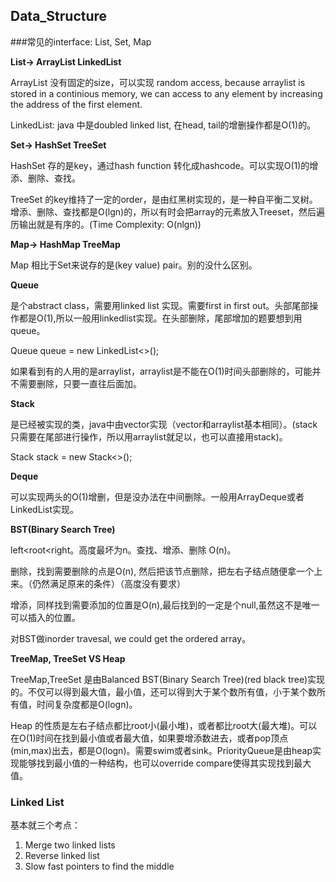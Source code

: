 ## Data_Structure

###常见的interface: List, Set, Map

**List-> ArrayList LinkedList**

ArrayList 没有固定的size，可以实现 random access, because arraylist is stored in a continious memory, we can access to any element by increasing the address of the first element.

LinkedList: java 中是doubled linked list, 在head, tail的增删操作都是O(1)的。

**Set-> HashSet TreeSet**

HashSet 存的是key，通过hash function 转化成hashcode。可以实现O(1)的增添、删除、查找。

TreeSet 的key维持了一定的order，是由红黑树实现的，是一种自平衡二叉树。增添、删除、查找都是O(lgn)的，所以有时会把array的元素放入Treeset，然后遍历输出就是有序的。(Time Complexity: O(nlgn))

**Map-> HashMap TreeMap**

Map 相比于Set来说存的是(key value) pair。别的没什么区别。

**Queue**

是个abstract class，需要用linked list 实现。需要first in first out。头部尾部操作都是O(1),所以一般用linkedlist实现。在头部删除，尾部增加的题要想到用queue。

Queue<T> queue = new LinkedList<>();

如果看到有的人用的是arraylist，arraylist是不能在O(1)时间头部删除的，可能并不需要删除，只要一直往后面加。

**Stack**

是已经被实现的类，java中由vector实现（vector和arraylist基本相同）。(stack只需要在尾部进行操作，所以用arraylist就足以，也可以直接用stack)。

Stack<T> stack = new Stack<>();

**Deque**

可以实现两头的O(1)增删，但是没办法在中间删除。一般用ArrayDeque或者LinkedList实现。

**BST(Binary Search Tree)**

left<root<right。高度最坏为n。查找、增添、删除 O(n)。 

删除，找到需要删除的点是O(n), 然后把该节点删除，把左右子结点随便拿一个上来。（仍然满足原来的条件）（高度没有要求）

增添，同样找到需要添加的位置是O(n),最后找到的一定是个null,虽然这不是唯一可以插入的位置。

对BST做inorder travesal, we could get the ordered array。

**TreeMap, TreeSet VS Heap**

TreeMap,TreeSet 是由Balanced BST(Binary Search Tree)(red black tree)实现的。不仅可以得到最大值，最小值，还可以得到大于某个数所有值，小于某个数所有值，时间复杂度都是O(logn)。

Heap 的性质是左右子结点都比root小(最小堆)，或者都比root大(最大堆)。可以在O(1)时间在找到最小值或者最大值，如果要增添数进去，或者pop顶点(min,max)出去，都是O(logn)。需要swim或者sink。PriorityQueue是由heap实现能够找到最小值的一种结构，也可以override compare使得其实现找到最大值。

### Linked List

基本就三个考点：

1. Merge two linked lists
2. Reverse linked list
3. Slow fast pointers to find the middle